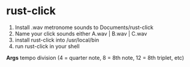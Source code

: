 # rust-click
1. Install .wav metronome sounds to Documents/rust-click
2. Name your click sounds either A.wav | B.wav | C.wav 
3. install rust-click into /usr/local/bin
4. run rust-click in your shell

**Args**
tempo
division (4 = quarter note, 8 = 8th note, 12 = 8th triplet, etc)
